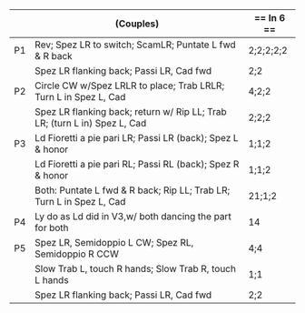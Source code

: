 ||(Couples) | == In 6 == |
|-----|----|-----|
|P1| Rev; Spez LR to switch; ScamLR; Puntate L fwd & R back |2;2;2;2;2|
||Spez LR flanking back; Passi LR, Cad fwd |2;2|
|P2| Circle CW w/Spez LRLR to place; Trab LRLR; Turn L in Spez L, Cad |4;2;2|
||Spez LR flanking back; return w/ Rip LL; Trab LR; (turn L in) Spez L, Cad |2;2;2|
|P3| Ld Fioretti a pie pari LR; Passi LR (back); Spez L & honor |1;1;2|
||Ld Fioretti a pie pari RL; Passi RL (back); Spez R & honor |1;1;2|
||Both: Puntate L fwd & R back; Rip LL; Trab LR; Turn L in Spez L, Cad |21;1;2|
|P4| Ly do as Ld did in V3,w/ both dancing the part for both |14|
|P5| Spez LR, Semidoppio L CW; Spez RL, Semidoppio R CCW |4;4|
||Slow Trab L, touch R hands; Slow Trab R, touch L hands |1;1|
||Spez LR flanking back; Passi LR, Cad fwd |2;2|
